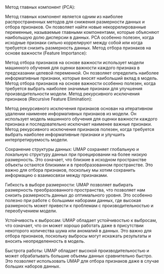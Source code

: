 Метод главных компонент (PCA):

Метод главных компонент является одним из наиболее распространенных методов для снижения размерности данных и отбора признаков.
Он позволяет найти новые некоррелированные переменные, называемые главными компонентами, которые объясняют наибольшую долю дисперсии в данных.
PCA особенно полезен, когда исходные признаки сильно коррелируют между собой или когда требуется снизить размерность данных.
Метод отбора признаков на основе важности (Feature Importance):

Метод отбора признаков на основе важности использует модели машинного обучения для оценки важности каждого признака в предсказании целевой переменной.
Он позволяет определить наиболее информативные признаки, которые вносят наибольший вклад в модель.
Метод отбора признаков на основе важности особенно полезен, когда требуется выбрать наиболее значимые признаки для улучшения производительности модели.
Метод рекурсивного исключения признаков (Recursive Feature Elimination):

Метод рекурсивного исключения признаков основан на итеративном удалении наименее информативных признаков из модели.
Он использует модель машинного обучения для оценки важности каждого признака и последовательно исключает наименее важные признаки.
Метод рекурсивного исключения признаков полезен, когда требуется выбрать наиболее информативные признаки и улучшить интерпретируемость модели.


Сохранение структуры данных: UMAP сохраняет глобальную и локальную структуру данных при проецировании на более низкую размерность. Это означает, что близкие в исходном пространстве объекты остаются близкими и в преобразованном пространстве. Это важно для отбора признаков, поскольку мы хотим сохранить информацию о взаимосвязи между признаками.

Гибкость в выборе размерности: UMAP позволяет выбирать размерность преобразованного пространства, что позволяет нам снизить размерность данных до оптимального уровня. Это особенно полезно при работе с большими наборами данных, где высокая размерность может привести к проблемам с производительностью и переобучением модели.

Устойчивость к выбросам: UMAP обладает устойчивостью к выбросам, что означает, что он может хорошо работать даже в присутствии некоторого количества шума или аномалий в данных. Это важно для отбора признаков, поскольку выбросы могут искажать результаты и вносить неопределенность в модель.

Быстрота работы: UMAP обладает высокой производительностью и может обрабатывать большие объемы данных сравнительно быстро. Это позволяет использовать UMAP для отбора признаков даже в случае больших наборов данных.